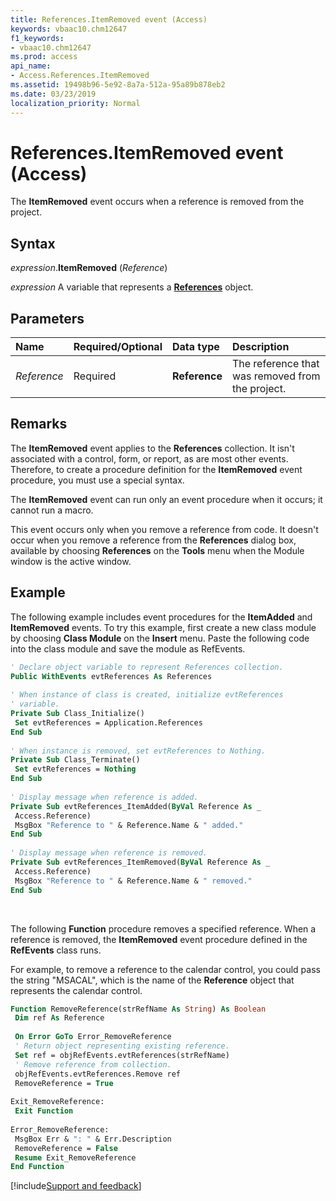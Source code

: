 ```yaml
---
title: References.ItemRemoved event (Access)
keywords: vbaac10.chm12647
f1_keywords:
- vbaac10.chm12647
ms.prod: access
api_name:
- Access.References.ItemRemoved
ms.assetid: 19498b96-5e92-8a7a-512a-95a89b878eb2
ms.date: 03/23/2019
localization_priority: Normal
---
```



# References.ItemRemoved event (Access)

The **ItemRemoved** event occurs when a reference is removed from the project.


## Syntax

_expression_.**ItemRemoved** (_Reference_)

_expression_ A variable that represents a **[References](Access.References.md)** object.


## Parameters

|Name|Required/Optional|Data type|Description|
|:-----|:-----|:-----|:-----|
| _Reference_|Required|**Reference**|The reference that was removed from the project.|

## Remarks

The **ItemRemoved** event applies to the **References** collection. It isn't associated with a control, form, or report, as are most other events. Therefore, to create a procedure definition for the **ItemRemoved** event procedure, you must use a special syntax.
    
The **ItemRemoved** event can run only an event procedure when it occurs; it cannot run a macro.
    
This event occurs only when you remove a reference from code. It doesn't occur when you remove a reference from the **References** dialog box, available by choosing **References** on the **Tools** menu when the Module window is the active window.


## Example

The following example includes event procedures for the **ItemAdded** and **ItemRemoved** events. To try this example, first create a new class module by choosing **Class Module** on the **Insert** menu. Paste the following code into the class module and save the module as RefEvents.

```vb
' Declare object variable to represent References collection. 
Public WithEvents evtReferences As References 
 
' When instance of class is created, initialize evtReferences 
' variable. 
Private Sub Class_Initialize() 
 Set evtReferences = Application.References 
End Sub 
 
' When instance is removed, set evtReferences to Nothing. 
Private Sub Class_Terminate() 
 Set evtReferences = Nothing 
End Sub 
 
' Display message when reference is added. 
Private Sub evtReferences_ItemAdded(ByVal Reference As _ 
 Access.Reference) 
 MsgBox "Reference to " & Reference.Name & " added." 
End Sub 
 
' Display message when reference is removed. 
Private Sub evtReferences_ItemRemoved(ByVal Reference As _ 
 Access.Reference) 
 MsgBox "Reference to " & Reference.Name & " removed." 
End Sub
```

<br/>

The following **Function** procedure removes a specified reference. When a reference is removed, the **ItemRemoved** event procedure defined in the **RefEvents** class runs.

For example, to remove a reference to the calendar control, you could pass the string "MSACAL", which is the name of the **Reference** object that represents the calendar control.

```vb
Function RemoveReference(strRefName As String) As Boolean 
 Dim ref As Reference 
 
 On Error GoTo Error_RemoveReference 
 ' Return object representing existing reference. 
 Set ref = objRefEvents.evtReferences(strRefName) 
 ' Remove reference from collection. 
 objRefEvents.evtReferences.Remove ref 
 RemoveReference = True 
 
Exit_RemoveReference: 
 Exit Function 
 
Error_RemoveReference: 
 MsgBox Err & ": " & Err.Description 
 RemoveReference = False 
 Resume Exit_RemoveReference 
End Function
```




[!include[Support and feedback](~/includes/feedback-boilerplate.md)]